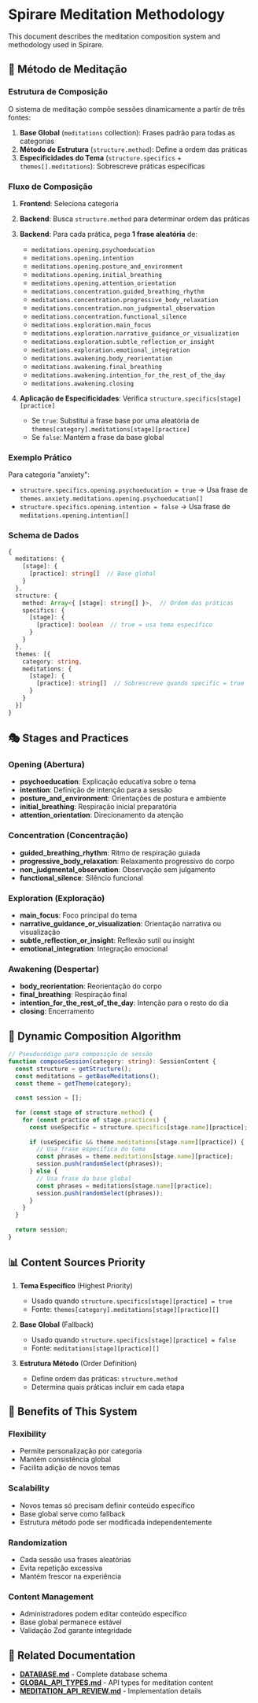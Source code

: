 # Spirare Meditation Methodology

This document describes the meditation composition system and methodology used in Spirare.

## 🧘 Método de Meditação

### Estrutura de Composição

O sistema de meditação compõe sessões dinamicamente a partir de três fontes:

1. **Base Global** (`meditations` collection): Frases padrão para todas as categorias
2. **Método de Estrutura** (`structure.method`): Define a ordem das práticas
3. **Especificidades do Tema** (`structure.specifics` + `themes[].meditations`): Sobrescreve práticas específicas

### Fluxo de Composição

1. **Frontend**: Seleciona categoria
2. **Backend**: Busca `structure.method` para determinar ordem das práticas
3. **Backend**: Para cada prática, pega **1 frase aleatória** de:

   - `meditations.opening.psychoeducation`
   - `meditations.opening.intention`
   - `meditations.opening.posture_and_environment`
   - `meditations.opening.initial_breathing`
   - `meditations.opening.attention_orientation`
   - `meditations.concentration.guided_breathing_rhythm`
   - `meditations.concentration.progressive_body_relaxation`
   - `meditations.concentration.non_judgmental_observation`
   - `meditations.concentration.functional_silence`
   - `meditations.exploration.main_focus`
   - `meditations.exploration.narrative_guidance_or_visualization`
   - `meditations.exploration.subtle_reflection_or_insight`
   - `meditations.exploration.emotional_integration`
   - `meditations.awakening.body_reorientation`
   - `meditations.awakening.final_breathing`
   - `meditations.awakening.intention_for_the_rest_of_the_day`
   - `meditations.awakening.closing`

4. **Aplicação de Especificidades**: Verifica `structure.specifics[stage][practice]`
   - Se `true`: Substitui a frase base por uma aleatória de `themes[category].meditations[stage][practice]`
   - Se `false`: Mantém a frase da base global

### Exemplo Prático

Para categoria "anxiety":

- `structure.specifics.opening.psychoeducation = true`
  → Usa frase de `themes.anxiety.meditations.opening.psychoeducation[]`
- `structure.specifics.opening.intention = false`
  → Usa frase de `meditations.opening.intention[]`

### Schema de Dados

```typescript
{
  meditations: {
    [stage]: {
      [practice]: string[]  // Base global
    }
  },
  structure: {
    method: Array<{ [stage]: string[] }>,  // Ordem das práticas
    specifics: {
      [stage]: {
        [practice]: boolean  // true = usa tema específico
      }
    }
  },
  themes: [{
    category: string,
    meditations: {
      [stage]: {
        [practice]: string[]  // Sobrescreve quando specific = true
      }
    }
  }]
}
```

## 🎭 Stages and Practices

### Opening (Abertura)
- **psychoeducation**: Explicação educativa sobre o tema
- **intention**: Definição de intenção para a sessão
- **posture_and_environment**: Orientações de postura e ambiente
- **initial_breathing**: Respiração inicial preparatória
- **attention_orientation**: Direcionamento da atenção

### Concentration (Concentração)
- **guided_breathing_rhythm**: Ritmo de respiração guiada
- **progressive_body_relaxation**: Relaxamento progressivo do corpo
- **non_judgmental_observation**: Observação sem julgamento
- **functional_silence**: Silêncio funcional

### Exploration (Exploração)
- **main_focus**: Foco principal do tema
- **narrative_guidance_or_visualization**: Orientação narrativa ou visualização
- **subtle_reflection_or_insight**: Reflexão sutil ou insight
- **emotional_integration**: Integração emocional

### Awakening (Despertar)
- **body_reorientation**: Reorientação do corpo
- **final_breathing**: Respiração final
- **intention_for_the_rest_of_the_day**: Intenção para o resto do dia
- **closing**: Encerramento

## 🔄 Dynamic Composition Algorithm

```typescript
// Pseudocódigo para composição de sessão
function composeSession(category: string): SessionContent {
  const structure = getStructure();
  const meditations = getBaseMeditations();
  const theme = getTheme(category);
  
  const session = [];
  
  for (const stage of structure.method) {
    for (const practice of stage.practices) {
      const useSpecific = structure.specifics[stage.name][practice];
      
      if (useSpecific && theme.meditations[stage.name][practice]) {
        // Usa frase específica do tema
        const phrases = theme.meditations[stage.name][practice];
        session.push(randomSelect(phrases));
      } else {
        // Usa frase da base global
        const phrases = meditations[stage.name][practice];
        session.push(randomSelect(phrases));
      }
    }
  }
  
  return session;
}
```

## 📊 Content Sources Priority

1. **Tema Específico** (Highest Priority)
   - Usado quando `structure.specifics[stage][practice] = true`
   - Fonte: `themes[category].meditations[stage][practice][]`

2. **Base Global** (Fallback)
   - Usado quando `structure.specifics[stage][practice] = false`
   - Fonte: `meditations[stage][practice][]`

3. **Estrutura Método** (Order Definition)
   - Define ordem das práticas: `structure.method`
   - Determina quais práticas incluir em cada etapa

## 🎯 Benefits of This System

### Flexibility
- Permite personalização por categoria
- Mantém consistência global
- Facilita adição de novos temas

### Scalability
- Novos temas só precisam definir conteúdo específico
- Base global serve como fallback
- Estrutura método pode ser modificada independentemente

### Randomization
- Cada sessão usa frases aleatórias
- Evita repetição excessiva
- Mantém frescor na experiência

### Content Management
- Administradores podem editar conteúdo específico
- Base global permanece estável
- Validação Zod garante integridade

## 🔗 Related Documentation

- **[DATABASE.md](./DATABASE.md)** - Complete database schema
- **[GLOBAL_API_TYPES.md](./GLOBAL_API_TYPES.md)** - API types for meditation content
- **[MEDITATION_API_REVIEW.md](./MEDITATION_API_REVIEW.md)** - Implementation details